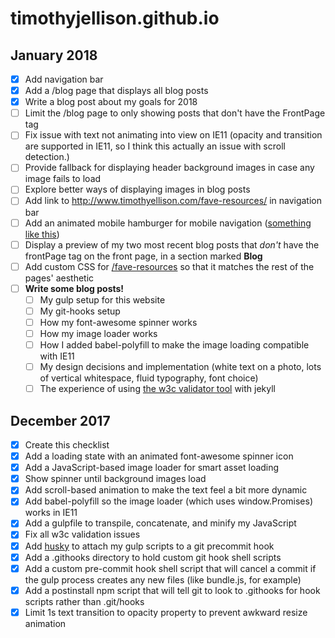 # timothyjellison.github.io

## January 2018

- [x] Add navigation bar
- [x] Add a /blog page that displays all blog posts
- [x] Write a blog post about my goals for 2018
- [ ] Limit the /blog page to only showing posts that don't have the FrontPage tag
- [ ] Fix issue with text not animating into view on IE11 (opacity and transition are supported in IE11, so I think this actually an issue with scroll detection.)
- [ ] Provide fallback for displaying header background images in case any image fails to load
- [ ] Explore better ways of displaying images in blog posts
- [ ] Add link to http://www.timothyellison.com/fave-resources/ in navigation bar
- [ ] Add an animated mobile hamburger for mobile navigation ([something like this](https://eichefam.net/2014/10/01/animated-hamburger/))
- [ ] Display a preview of my two most recent blog posts that *don't* have the frontPage tag on the front page, in a section marked **Blog**
- [ ] Add custom CSS for [/fave-resources](http://www.timothyellison.com/fave-resources/) so that it matches the rest of the pages' aesthetic
- [ ] **Write some blog posts!**
  - [ ] My gulp setup for this website
  - [ ] My git-hooks setup
  - [ ] How my font-awesome spinner works
  - [ ] How my image loader works
  - [ ] How I added babel-polyfill to make the image loading compatible with IE11
  - [ ] My design decisions and implementation (white text on a photo, lots of vertical whitespace, fluid typography, font choice)
  - [ ] The experience of using [the w3c validator tool](https://validator.w3.org/) with jekyll

## December 2017

- [x] Create this checklist
- [x] Add a loading state with an animated font-awesome spinner icon
- [x] Add a JavaScript-based image loader for smart asset loading
- [x] Show spinner until background images load
- [x] Add scroll-based animation to make the text feel a bit more dynamic
- [x] Add babel-polyfill so the image loader (which uses window.Promises) works in IE11
- [x] Add a gulpfile to transpile, concatenate, and minify my JavaScript
- [x] Fix all w3c validation issues
- [x] Add [husky](https://www.npmjs.com/package/husky) to attach my gulp scripts to a git precommit hook
- [x] Add a .githooks directory to hold custom git hook shell scripts
- [x] Add a custom pre-commit hook shell script that will cancel a commit if the gulp process creates any new files (like bundle.js, for example)
- [x] Add a postinstall npm script that will tell git to look to .githooks for hook scripts rather than .git/hooks
- [x] Limit 1s text transition to opacity property to prevent awkward resize animation
